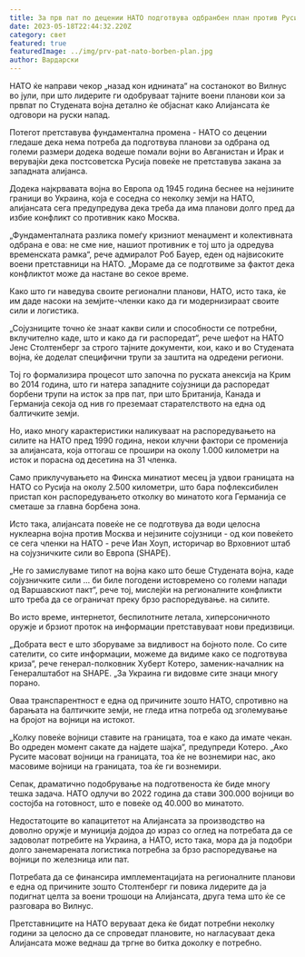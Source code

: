 ```yaml
---
title: За прв пат по децении НАТО подготвува одбранбен план против Русија
date: 2023-05-18T22:44:32.220Z
category: свет
featured: true
featuredImage: ../img/prv-pat-nato-borben-plan.jpg
author: Вардарски
---
```

НАТО ќе направи чекор „назад кон иднината“ на состанокот во Вилнус во јули, при што лидерите ги одобруваат тајните воени планови кои за првпат по Студената војна детално ќе објаснат како Алијансата ќе одговори на руски напад.

Потегот претставува фундаментална промена - НАТО со децении гледаше дека нема потреба да подготвува планови за одбрана од големи размери додека водеше помали војни во Авганистан и Ирак и верувајќи дека постсоветска Русија повеќе не претставува закана за западната алијанса.

Додека најкрвавата војна во Европа од 1945 година беснее на нејзините граници во Украина, која е соседна со неколку земји на НАТО, алијансата сега предупредува дека треба да има планови долго пред да избие конфликт со противник како Москва.

„Фундаменталната разлика помеѓу кризниот менаџмент и колективната одбрана е ова: не сме ние, нашиот противник е тој што ја одредува временската рамка“, рече адмиралот Роб Бауер, еден од највисоките воени претставници на НАТО. „Мораме да се подготвиме за фактот дека конфликтот може да настане во секое време.

Како што ги наведува своите регионални планови, НАТО, исто така, ќе им даде насоки на земјите-членки како да ги модернизираат своите сили и логистика.

„Сојузниците точно ќе знаат какви сили и способности се потребни, вклучително каде, што и како да ги распоредат“, рече шефот на НАТО Јенс Столтенберг за строго тајните документи, кои, како и во Студената војна, ќе доделат специфични трупи за заштита на одредени региони.

Тој го формализира процесот што започна по руската анексија на Крим во 2014 година, што ги натера западните сојузници да распоредат борбени трупи на исток за прв пат, при што Британија, Канада и Германија секоја од нив го преземаат старателството на една од балтичките земји.

Но, иако многу карактеристики наликуваат на распоредувањето на силите на НАТО пред 1990 година, некои клучни фактори се променија за алијансата, која оттогаш се прошири на околу 1.000 километри на исток и порасна од десетина на 31 членка.

Само приклучувањето на Финска минатиот месец ја удвои границата на НАТО со Русија на околу 2.500 километри, што бара пофлексибилен пристап кон распоредувањето отколку во минатото кога Германија се сметаше за главна борбена зона.

Исто така, алијансата повеќе не се подготвува да води целосна нуклеарна војна против Москва и нејзините сојузници - од кои повеќето се сега членки на НАТО - рече Иан Хоуп, историчар во Врховниот штаб на сојузничките сили во Европа (SHAPE).

„Не го замислуваме типот на војна како што беше Студената војна, каде сојузничките сили ... би биле погодени истовремено со големи напади од Варшавскиот пакт“, рече тој, мислејќи на регионалните конфликти што треба да се ограничат преку брзо распоредување. на силите.

Во исто време, интернетот, беспилотните летала, хиперсоничното оружје и брзиот проток на информации претставуваат нови предизвици.

„Добрата вест е што зборуваме за видливост на бојното поле. Со сите сателити, со сите информации, можеме да видиме како се подготвува криза“, рече генерал-полковник Хуберт Котеро, заменик-началник на Генералштабот на SHAPE. „За Украина ги видовме сите знаци многу порано.

Оваа транспарентност е една од причините зошто НАТО, спротивно на барањата на балтичките земји, не гледа итна потреба од зголемување на бројот на војници на истокот.

„Колку повеќе војници ставите на границата, тоа е како да имате чекан. Во одреден момент сакате да најдете шајка“, предупреди Котеро. „Ако Русите масоват војници на границата, тоа ќе не вознемири нас, ако масовиме војници на границата, тоа ќе ги вознемири.

Сепак, драматично подобрување на подготвеноста ќе биде многу тешка задача. НАТО одлучи во 2022 година да стави 300.000 војници во состојба на готовност, што е повеќе од 40.000 во минатото.

Недостатоците во капацитетот на Алијансата за производство на доволно оружје и муниција дојдоа до израз со оглед на потребата да се задоволат потребите на Украина, а НАТО, исто така, мора да ја подобри долго занемарената логистика потребна за брзо распоредување на војници по железница или пат.

Потребата да се финансира имплементацијата на регионалните планови е една од причините зошто Столтенберг ги повика лидерите да ја подигнат целта за воени трошоци на Алијансата, друга тема што ќе се разговара во Вилнус.

Претставниците на НАТО веруваат дека ќе бидат потребни неколку години за целосно да се спроведат плановите, но нагласуваат дека Алијансата може веднаш да тргне во битка доколку е потребно.
